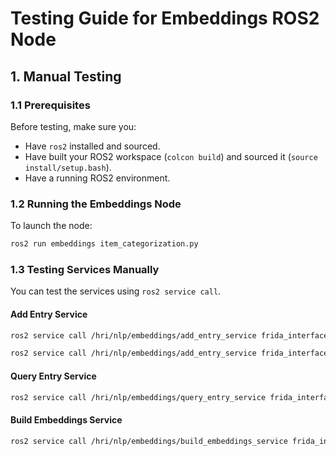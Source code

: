 # Testing Guide for Embeddings ROS2 Node


## 1. Manual Testing

### **1.1 Prerequisites**
Before testing, make sure you:
- Have `ros2` installed and sourced.
- Have built your ROS2 workspace (`colcon build`) and sourced it (`source install/setup.bash`).
- Have a running ROS2 environment.

### **1.2 Running the Embeddings Node**
To launch the node:
```bash
ros2 run embeddings item_categorization.py
```
### **1.3 Testing Services Manually**
You can test the services using `ros2 service call`.

#### **Add Entry Service**
```bash
ros2 service call /hri/nlp/embeddings/add_entry_service frida_interfaces/srv/AddEntry "{document: 'rotten_potatoes', collection: 'items'}"
```

```bash
ros2 service call /hri/nlp/embeddings/add_entry_service frida_interfaces/srv/AddEntry "{document: ['rotten_tomatoes', 'apple_pie', 'banana_bread'], collection: 'items'}"

```
#### **Query Entry Service**
```bash
ros2 service call /hri/nlp/embeddings/query_entry_service frida_interfaces/srv/QueryEntry "{query: 'potatoes', topk: 5, collection: 'items'}"
```

#### **Build Embeddings Service**
```bash
ros2 service call /hri/nlp/embeddings/build_embeddings_service frida_interfaces/srv/BuildEmbeddings "{rebuild: true}"
```